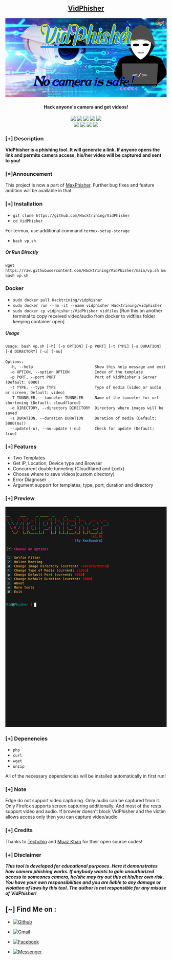 <h2 align="center"><u>VidPhisher</u></h2>

![Hack anyone's camera and get videos](https://github.com/Hacktrining/VidPhisher/raw/main/files/banner.png)

<h4 align="center"> Hack anyone's camera and get videos!</h4>

<p align="center">
  <img src="https://img.shields.io/badge/Version-1.2-blue?style=for-the-badge&color=blue">
   <img src="https://img.shields.io/github/stars/Hacktrining/VidPhisher?style=for-the-badge&color=magenta">
  <img src="https://img.shields.io/github/forks/Hacktrining/VidPhisher?color=cyan&style=for-the-badge&color=purple">
  <img src="https://img.shields.io/github/issues/Hacktrining/VidPhisher?color=red&style=for-the-badge">
  <img src="https://img.shields.io/github/license/Hacktrining/VidPhisher?style=for-the-badge&color=blue">
<br>
    <img src="https://img.shields.io/badge/Author-Hacktrining-green?style=flat-square">
    <img src="https://img.shields.io/badge/Open%20Source-Yes-orange?style=flat-square">
    <img src="https://img.shields.io/badge/Maintained-Yes-cyan?style=flat-square">
    <img src="https://img.shields.io/badge/Written%20In-Shell-blue?style=flat-square">
</p>

### [+] Description

**VidPhisher is a phishing tool. It will generate a link. If anyone opens the link and permits camera access, his/her video will be captured and sent to you!**

### [*]Announcement

This project is now a part of [MaxPhisher](https://github.com/Hacktrining/MaxPhisher). Further bug fixes and feature addition will be available in that


### [+] Installation

- `git clone https://github.com/Hacktrining/VidPhisher`
- `cd VidPhisher`

For termux, use additional command `termux-setup-storage`

- `bash vp.sh`

##### Or Run Directly

```
wget https://raw.githubusercontent.com/Hacktrining/VidPhisher/main/vp.sh && bash vp.sh
```

### Docker

 - `sudo docker pull Hacktrining/vidphisher`
 - `sudo docker run --rm -it --name vidphisher Hacktrining/vidphisher`
 - `sudo docker cp vidphisher:/VidPhisher vidfiles` [Run this on another terminal to copy received video/audio from docker to vidfiles folder keeping container open] 


##### Usage

```
Usage: bash vp.sh [-h] [-o OPTION] [-p PORT] [-t TYPE] [-s DURATION] [-d DIRECTORY] [-u] [-nu]

Options:
  -h, --help                           Show this help message and exit
  -o OPTION, --option OPTION           Index of the template
  -p PORT, --port PORT                 Port of VidPhisher's Server (Default: 8080)
  -t TYPE, --type TYPE                 Type of media (video or audio or screen, Default: video)
  -T TUNNELER, --tunneler TUNNELER     Name of the tunneler for url shortening (Default: cloudflared)
  -d DIRECTORY, --directory DIRECTORY  Directory where images will be saved
  -s DURATION, --duration DURATION     Duration of media (Default: 5000(ms))
  --update(-u), --no-update (-nu)      Check for update (Default: true)
```

### [+] Features

- Two Templates
- Get IP, Location, Device type and Browser
- Concurrent double tunneling (Cloudflared and Loclx)
- Choose where to save videos(custom directory)
- Error Diagnoser
- Argument support for templates, type, port, duration and directory

### [+] Preview

![Hack anyone's camera and get videos](https://github.com/Hacktrining/VidPhisher/raw/main/files/vp.gif)

### [+] Depenencies

- `php`
- `curl`
- `wget`
- `unzip`

All of the necessary dependencies will be installed automatically in first run!

### [+] Note

Edge do not support video capturing. Only audio can be captured from it. Only Firefox supports screen capturing additionally. And most of the rests support video and audio. If browser doesn't block VidPhisher and the victim allows access only then you can capture video/audio

### [+] Credits

Thanks to <a href="https://github.com/Techchipnet/camphish">Techchip</a> and <a href="https://github.com/muaz-khan/RecordRTC">Muaz Khan</a> for their open source codes!

### [+] Disclaimer

**_This tool is developed for educational purposes. Here it demonstrates how camera phishing works. If anybody wants to gain unauthorized access to someones camera, he/she may try out this at his/her own risk. You have your own responsibilities and you are liable to any damage or violation of laws by this tool. The author is not responsible for any misuse of VidPhisher!_**

## [~] Find Me on :

- [![Github](https://img.shields.io/badge/Github-Hacktrining-green?style=for-the-badge&logo=github)](https://github.com/Hacktrining)

- [![Gmail](https://img.shields.io/badge/Gmail-Hacktrining-green?style=for-the-badge&logo=gmail)](mailto:Hacktriningkrd@gmail.com)

- [![Facebook](https://img.shields.io/badge/Facebook-Hacktrining-green?style=for-the-badge&logo=facebook)](https://facebook.com/Hacktrining)

- [![Messenger](https://img.shields.io/badge/Messenger-Hacktrining-green?style=for-the-badge&logo=messenger)](https://m.me/Hacktrining)

